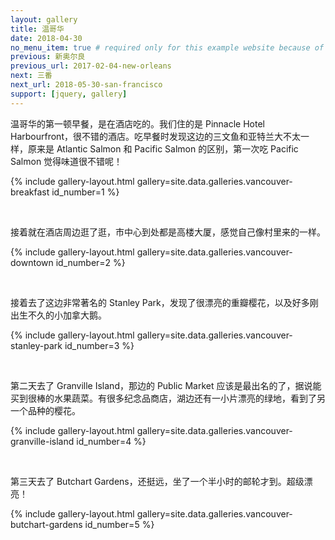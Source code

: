 ```yaml
---
layout: gallery
title: 温哥华
date: 2018-04-30
no_menu_item: true # required only for this example website because of menu construction
previous: 新奥尔良
previous_url: 2017-02-04-new-orleans
next: 三番
next_url: 2018-05-30-san-francisco
support: [jquery, gallery]
---
```


温哥华的第一顿早餐，是在酒店吃的。我们住的是 Pinnacle Hotel Harbourfront，很不错的酒店。吃早餐时发现这边的三文鱼和亚特兰大不太一样，原来是 Atlantic  Salmon 和 Pacific Salmon 的区别，第一次吃 Pacific Salmon 觉得味道很不错呢！

{% include gallery-layout.html gallery=site.data.galleries.vancouver-breakfast id_number=1 %}

<br>

接着就在酒店周边逛了逛，市中心到处都是高楼大厦，感觉自己像村里来的一样。

{% include gallery-layout.html gallery=site.data.galleries.vancouver-downtown id_number=2 %}


<br>

接着去了这边非常著名的 Stanley Park，发现了很漂亮的重瓣樱花，以及好多刚出生不久的小加拿大鹅。

{% include gallery-layout.html gallery=site.data.galleries.vancouver-stanley-park id_number=3 %}


<br>

第二天去了 Granville Island，那边的 Public Market 应该是最出名的了，据说能买到很棒的水果蔬菜。有很多纪念品商店，湖边还有一小片漂亮的绿地，看到了另一个品种的樱花。

{% include gallery-layout.html gallery=site.data.galleries.vancouver-granville-island id_number=4 %}


<br>

第三天去了 Butchart Gardens，还挺远，坐了一个半小时的邮轮才到。超级漂亮！

{% include gallery-layout.html gallery=site.data.galleries.vancouver-butchart-gardens id_number=5 %}


<br>

